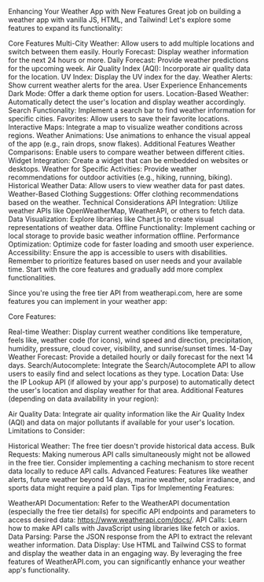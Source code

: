 Enhancing Your Weather App with New Features
Great job on building a weather app with vanilla JS, HTML, and Tailwind! Let's explore some features to expand its functionality:

Core Features
Multi-City Weather: Allow users to add multiple locations and switch between them easily.
Hourly Forecast: Display weather information for the next 24 hours or more.
Daily Forecast: Provide weather predictions for the upcoming week.
Air Quality Index (AQI): Incorporate air quality data for the location.
UV Index: Display the UV index for the day.
Weather Alerts: Show current weather alerts for the area.
User Experience Enhancements
Dark Mode: Offer a dark theme option for users.
Location-Based Weather: Automatically detect the user's location and display weather accordingly.
Search Functionality: Implement a search bar to find weather information for specific cities.
Favorites: Allow users to save their favorite locations.
Interactive Maps: Integrate a map to visualize weather conditions across regions.
Weather Animations: Use animations to enhance the visual appeal of the app (e.g., rain drops, snow flakes).
Additional Features
Weather Comparisons: Enable users to compare weather between different cities.
Widget Integration: Create a widget that can be embedded on websites or desktops.
Weather for Specific Activities: Provide weather recommendations for outdoor activities (e.g., hiking, running, biking).
Historical Weather Data: Allow users to view weather data for past dates.
Weather-Based Clothing Suggestions: Offer clothing recommendations based on the weather.
Technical Considerations
API Integration: Utilize weather APIs like OpenWeatherMap, WeatherAPI, or others to fetch data.
Data Visualization: Explore libraries like Chart.js to create visual representations of weather data.
Offline Functionality: Implement caching or local storage to provide basic weather information offline.
Performance Optimization: Optimize code for faster loading and smooth user experience.
Accessibility: Ensure the app is accessible to users with disabilities.
Remember to prioritize features based on user needs and your available time. Start with the core features and gradually add more complex functionalities.


Since you're using the free tier API from weatherapi.com, here are some features you can implement in your weather app:

Core Features:

Real-time Weather: Display current weather conditions like temperature, feels like, weather code (for icons), wind speed and direction, precipitation, humidity, pressure, cloud cover, visibility, and sunrise/sunset times.
14-Day Weather Forecast: Provide a detailed hourly or daily forecast for the next 14 days.
Search/Autocomplete: Integrate the Search/Autocomplete API to allow users to easily find and select locations as they type.
Location Data: Use the IP Lookup API (if allowed by your app's purpose) to automatically detect the user's location and display weather for that area.
Additional Features (depending on data availability in your region):

Air Quality Data: Integrate air quality information like the Air Quality Index (AQI) and data on major pollutants if available for your user's location.
Limitations to Consider:

Historical Weather: The free tier doesn't provide historical data access.
Bulk Requests: Making numerous API calls simultaneously might not be allowed in the free tier. Consider implementing a caching mechanism to store recent data locally to reduce API calls.
Advanced Features: Features like weather alerts, future weather beyond 14 days, marine weather, solar irradiance, and sports data might require a paid plan.
Tips for Implementing Features:

WeatherAPI Documentation: Refer to the WeatherAPI documentation (especially the free tier details) for specific API endpoints and parameters to access desired data: https://www.weatherapi.com/docs/.
API Calls: Learn how to make API calls with JavaScript using libraries like fetch or axios.
Data Parsing: Parse the JSON response from the API to extract the relevant weather information.
Data Display: Use HTML and Tailwind CSS to format and display the weather data in an engaging way.
By leveraging the free features of WeatherAPI.com, you can significantly enhance your weather app's functionality.